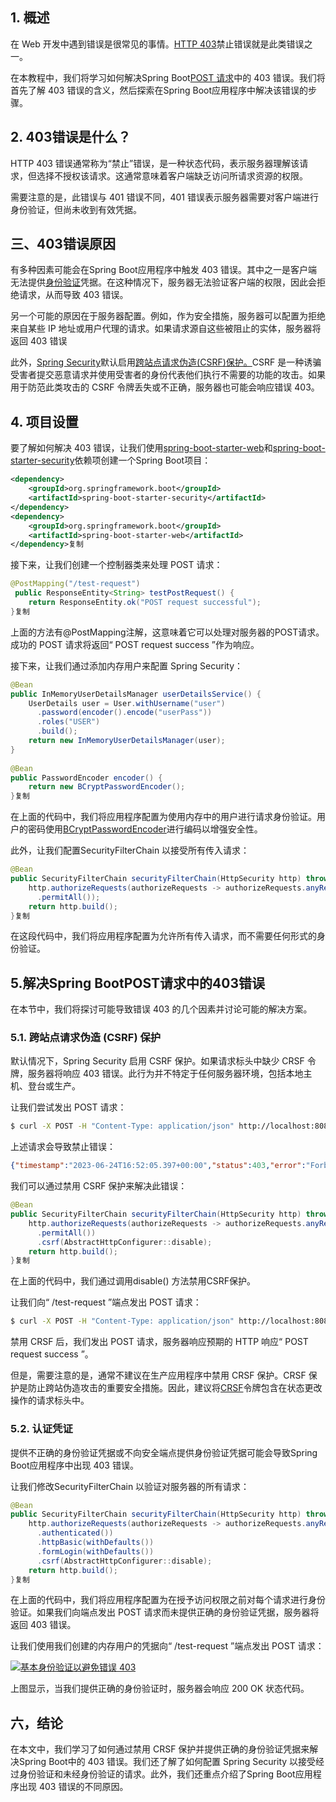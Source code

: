 ## 1. 概述

在 Web 开发中遇到错误是很常见的事情。[HTTP 403](https://www.baeldung.com/spring-security-custom-access-denied-page)禁止错误就是此类错误之一。

在本教程中，我们将学习如何解决Spring Boot[POST 请求](https://www.baeldung.com/rest-http-put-vs-post)中的 403 错误。我们将首先了解 403 错误的含义，然后探索在Spring Boot应用程序中解决该错误的步骤。

## 2. 403错误是什么？

HTTP 403 错误通常称为“禁止”错误，是一种状态代码，表示服务器理解该请求，但选择不授权该请求。这通常意味着客户端缺乏访问所请求资源的权限。

需要注意的是，此错误与 401 错误不同，401 错误表示服务器需要对客户端进行身份验证，但尚未收到有效凭据。

## 三、403错误原因

有多种因素可能会在Spring Boot应用程序中触发 403 错误。其中之一是客户端无法提供[身份验证](https://www.baeldung.com/spring-security-authentication-and-registration)凭据。在这种情况下，服务器无法验证客户端的权限，因此会拒绝请求，从而导致 403 错误。

另一个可能的原因在于服务器配置。例如，作为安全措施，服务器可以配置为拒绝来自某些 IP 地址或用户代理的请求。如果请求源自这些被阻止的实体，服务器将返回 403 错误

此外，[Spring Security](https://www.baeldung.com/security-spring)默认启用[跨站点请求伪造(CSRF)保护。](https://www.baeldung.com/spring-security-csrf)CSRF 是一种诱骗受害者提交恶意请求并使用受害者的身份代表他们执行不需要的功能的攻击。如果用于防范此类攻击的 CSRF 令牌丢失或不正确，服务器也可能会响应错误 403。

## 4. 项目设置

要了解如何解决 403 错误，让我们使用[spring-boot-starter-web](https://mvnrepository.com/artifact/org.springframework.boot/spring-boot-starter-web)和[spring-boot-starter-security](https://mvnrepository.com/artifact/org.springframework.boot/spring-boot-starter-security)依赖项创建一个Spring Boot项目：

```xml
<dependency>
    <groupId>org.springframework.boot</groupId>
    <artifactId>spring-boot-starter-security</artifactId>
</dependency>
<dependency>
    <groupId>org.springframework.boot</groupId>
    <artifactId>spring-boot-starter-web</artifactId>
</dependency>复制
```

接下来，让我们创建一个控制器类来处理 POST 请求：

```java
@PostMapping("/test-request")
 public ResponseEntity<String> testPostRequest() {
    return ResponseEntity.ok("POST request successful");
}复制
```

上面的方法有@PostMapping注解，这意味着它可以处理对服务器的POST请求。成功的 POST 请求将返回“ POST request success ”作为响应。

接下来，让我们通过添加内存用户来配置 Spring Security：

```java
@Bean
public InMemoryUserDetailsManager userDetailsService() {
    UserDetails user = User.withUsername("user")
      .password(encoder().encode("userPass"))
      .roles("USER")
      .build();
    return new InMemoryUserDetailsManager(user);
}
 
@Bean
public PasswordEncoder encoder() {
    return new BCryptPasswordEncoder();
}复制
```

在上面的代码中，我们将应用程序配置为使用内存中的用户进行请求身份验证。用户的密码使用[BCryptPasswordEncoder](https://www.baeldung.com/spring-security-5-default-password-encoder)进行编码以增强安全性。

此外，让我们配置SecurityFilterChain 以接受所有传入请求：

```java
@Bean
public SecurityFilterChain securityFilterChain(HttpSecurity http) throws Exception {
    http.authorizeRequests(authorizeRequests -> authorizeRequests.anyRequest()
      .permitAll());
    return http.build();
}复制
```

在这段代码中，我们将应用程序配置为允许所有传入请求，而不需要任何形式的身份验证。

## 5.解决Spring BootPOST请求中的403错误

在本节中，我们将探讨可能导致错误 403 的几个因素并讨论可能的解决方案。

### 5.1. 跨站点请求伪造 (CSRF) 保护

默认情况下，Spring Security 启用 CSRF 保护。如果请求标头中缺少 CRSF 令牌，服务器将响应 403 错误。此行为并不特定于任何服务器环境，包括本地主机、登台或生产。

让我们尝试发出 POST 请求：

```bash
$ curl -X POST -H "Content-Type: application/json" http://localhost:8080/test-request复制
```

上述请求会导致禁止错误：

```json
{"timestamp":"2023-06-24T16:52:05.397+00:00","status":403,"error":"Forbidden","path":"/test-request"}复制
```

我们可以通过禁用 CSRF 保护来解决此错误：

```java
@Bean
public SecurityFilterChain securityFilterChain(HttpSecurity http) throws Exception {
    http.authorizeRequests(authorizeRequests -> authorizeRequests.anyRequest()
      .permitAll())
      .csrf(AbstractHttpConfigurer::disable);
    return http.build();
}复制
```

在上面的代码中，我们通过调用disable() 方法禁用CSRF保护。

让我们向“ /test-request ”端点发出 POST 请求：

```bash
$ curl -X POST -H "Content-Type: application/json" http://localhost:8080/test-request复制
```

禁用 CRSF 后，我们发出 POST 请求，服务器响应预期的 HTTP 响应“ POST request success ”。

但是，需要注意的是，通常不建议在生产应用程序中禁用 CRSF 保护。CRSF 保护是防止跨站伪造攻击的重要安全措施。因此，建议将[CRSF](https://www.baeldung.com/spring-security-csrf#stateless-spring-api)令牌包含在状态更改操作的请求标头中。

### 5.2. 认证凭证

提供不正确的身份验证凭据或不向安全端点提供身份验证凭据可能会导致Spring Boot应用程序中出现 403 错误。

让我们修改SecurityFilterChain 以验证对服务器的所有请求：

```java
@Bean
public SecurityFilterChain securityFilterChain(HttpSecurity http) throws Exception {
    http.authorizeRequests(authorizeRequests -> authorizeRequests.anyRequest()
      .authenticated())
      .httpBasic(withDefaults())
      .formLogin(withDefaults())  
      .csrf(AbstractHttpConfigurer::disable);
    return http.build();
}复制
```

在上面的代码中，我们将应用程序配置为在授予访问权限之前对每个请求进行身份验证。如果我们向端点发出 POST 请求而未提供正确的身份验证凭据，服务器将返回 403 错误。

让我们使用我们创建的内存用户的凭据向“ /test-request ”端点发出 POST 请求：

[![基本身份验证以避免错误 403](https://www.baeldung.com/wp-content/uploads/2023/07/basic_authentication_to_avoid_error_403-2.png)](https://www.baeldung.com/wp-content/uploads/2023/07/basic_authentication_to_avoid_error_403-2.png)

上图显示，当我们提供正确的身份验证时，服务器会响应 200 OK 状态代码。

## 六，结论

在本文中，我们学习了如何通过禁用 CRSF 保护并提供正确的身份验证凭据来解决Spring Boot中的 403 错误。我们还了解了如何配置 Spring Security 以接受经过身份验证和未经身份验证的请求。此外，我们还重点介绍了Spring Boot应用程序出现 403 错误的不同原因。